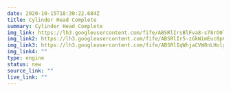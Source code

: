 ```yaml
---
date: 2020-10-15T18:30:22.684Z
title: Cylinder Head Complete
summary: Cylinder Head Complete
img_link: https://lh3.googleusercontent.com/fife/ABSRlIrsBlFva8-s78rO0lEbdlDlrO_wGBmZSzVq3PMkmnKijke6hZruu5yJXvaCId2Eo1Ny-P8ChtQTa2bjI8Xg7Y8mKHWSiG1S2pMiSEi5IPTIJjXGppARaxTk1IYfd4Vmpp9AllCXMjTajTSj-gx-EQEb4G2KdDuVtOQDsujQhHRJ-yLCF_Xh60Qs6jUvUWsuh0J6L4P3V3jDmejqJSRc1DNU7AEQCRPB-SwnIDT60tJpZUiznelZXbqHQFcDzeFSdAtWyu-iAxwmsJJaQJFE3dkskdTtiKYhr3YQqnO9dxz2Ekyzb9SNqLu9jeiqKZn0cWV4Am8eDs1VLRBuYnPWeobQro3aQUrWt545eLPmxjU2aykLJWHW-81zdTmyxSpOozntHrmFKgo7Zjw5XaWYcTRLp1Mr9aUHKsDvkdC_wxNo_MbQ6CPWR-98JMgooBdi5F6vcg23JXZNPUsuuUnGp9CH2bsXWMAiDTIwIYMou2kTDq_arvuhPuhUdvpIEwbt2MhlzBJGKot1R9iGHw66FT2S1J5e-N05X4tajWjJvbgwj9hY5lEPgTWpzTad2qjvcJgHjqpavGLVOaL-7H-I583Od5_SzmhjQu7iW9QVVjadtaYKrSte8Y3wtnFu9q7qUkOkcmmtD0WoTBPEdVyT2IvA5mLBVtpohuRCzE4VB9yzvF2MRlF7Rgl30ije_3pMAkr4ceJc3jmQCc40X1d_F91_Mc0qOytjyw=w795-h666-ft
img_link2: https://lh3.googleusercontent.com/fife/ABSRlIr5-zGkWimEuc0pCnoywYhplVOlft_zydtkay9Ep-CthNKKUCIhT6WZWAftRLmpdQqsRt5Fd3pApShjLpQxIUD5HdDd8n8-_5Ah5-DRFzPD36KlTr093k01x2GFYm5Vacwcb2Vy9CojjiuweFhL7w65xq_IuE1gimi5u-11VWjcprRt9S3Ter9O0uICfhdTsTWDoTenZJ8vsu21iTkaJLrVh9TDrjPREJgd0OY2Nax9uiZye9YtLv-JrL7Iv6JVzVC-3gDAFR-L0PxitpmpA6ludZo-qKQ4fZL5lezN_YBzWG-7eOOkKDo83ecmQZ3H_v3xC6fbIYyrUyFZJtsqr1Y3azkiGEKXcBuMGeZguRNv-XhAonv0Ub4_UmoTSZLPqy1OP4AjF190XM-7NHX7F8R6Lar9y-qB7epHdkNKwUOT2juJUNmudIpPfW4wejfvsX4u12acXwjZ28bmiRJv1wscnGZlvD93XcyLXU67AzwNYiLlRB50XRvPIeJBV1TJtP83F6q-T_lbV2foO1rSbAM_hSO18jnrBC8c-OIfK6lf9RDWnlUuK86JZur6QaPpJ17OlEI5oG1Z-ff1uoJp2O7R25G5MhT2Tcp_y3R9IA2c8ooaTmdbq6Xbte1sUMbzoXGBWEu3EjhNRDQzgYsqt3pVG_Vv_ZCEIDtU_B1bY_vl3sh09BaIkJLvWceiZS42T2g731JhS10mEdKMzZliBdwQjI3_xvXdag=w795-h666-ft
img_link3: https://lh3.googleusercontent.com/fife/ABSRlIqWhjaCVW8nLHolggaEMZC3JelKFwZBvSECIht4vaMmfn-eRBk8S47Ql48Z3sr7iaaSdySrCdVUzupV6-mrucqeTNVpuNeqQGPIOiBRhD8zAy5njuHDpFePrxiwiVw4jIm7OJCk1dUulpsutJH1H-N0XBFrMZ2KXalYdk_tFmbK7vZhFDP-wkrAOL3RDaONK5QSVkkIo_SJaELD2U81p3K_Gk2c9P70hn0oy-VruuW59FG6vPhR60nSieJqAFvrwEWpLZ_PS90vDsjjHoR9siWnd03YFSvGJxX4G8agVdzuL8Vl6QpfL-_eoeJCNWRtjrUB8_C6Y0Av2byIbWFd7idrR6hJZO4mmwStpjkELG3TYc7CCy_uufw_r3DNEugk7Vh_Vp-xF6mHyVt17WDGp_-s2LZdwMhOzq2Ssgi2lpKGV7v5kmyrHbsC3OLz51vVNjuGHjKwT1U992YGA8XPjmR7mZebhsZlbtAF12NFO_oPf-JQfXJ4yLaURlplXss1_gYvplDJMqO5W_-ljpBVSwUpyn5SYtWWfxgTShnxGiw1OZhcdp-y1gJt6BI2ejB15XFK-KZE3NwsYuZyMr2dPRAACi5IgzXv-GTQM3uZ0xeOzKGR1QO_LeE4_DYYPV_xmr5nh53JPq__zb89uvhe80TuKpExo1SO6ZEMkhZjlfZpArTDsN90NUIAlbQmrClY03h5hxGGCFhcMX8bCJbeqV27SA1YOE08DQ=w795-h666-ft
img_link4: ""
type: engine
status: new
source_link: ""
live_link: ""
---
```

